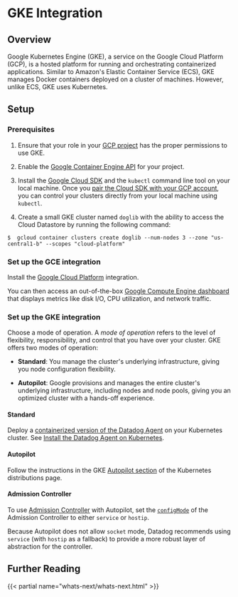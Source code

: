 # GKE Integration

## Overview

Google Kubernetes Engine (GKE), a service on the Google Cloud Platform (GCP), is a hosted platform for running and orchestrating containerized applications. Similar to Amazon's Elastic Container Service (ECS), GKE manages Docker containers deployed on a cluster of machines. However, unlike ECS, GKE uses Kubernetes.

## Setup

### Prerequisites

1. Ensure that your role in your [GCP project][1] has the proper permissions to use GKE. 

2. Enable the [Google Container Engine API][2] for your project. 

3. Install the [Google Cloud SDK][3] and the `kubectl` command line tool on your local machine. Once you [pair the Cloud SDK with your GCP account][4], you can control your clusters directly from your local machine using `kubectl`.

4. Create a small GKE cluster named `doglib` with the ability to access the Cloud Datastore by running the following command:

```
$  gcloud container clusters create doglib --num-nodes 3 --zone "us-central1-b" --scopes "cloud-platform"
```

### Set up the GCE integration 

Install the [Google Cloud Platform][5] integration.

You can then access an out-of-the-box [Google Compute Engine dashboard][6] that displays metrics like disk I/O, CPU utilization, and network traffic.

### Set up the GKE integration

Choose a mode of operation. A *mode of operation* refers to the level of flexibility, responsibility, and control that you have over your cluster. GKE offers two modes of operation:

- **Standard**: You manage the cluster's underlying infrastructure, giving you node configuration flexibility.

- **Autopilot**: Google provisions and manages the entire cluster's underlying infrastructure, including nodes and node pools, giving you an optimized cluster with a hands-off experience.

<!-- xxx tabs xxx -->
<!-- xxx tab "Standard" xxx -->

#### Standard

Deploy a [containerized version of the Datadog Agent][7] on your Kubernetes cluster. See [Install the Datadog Agent on Kubernetes][8].


<!-- xxz tab xxx -->
<!-- xxx tab "Autopilot" xxx -->

#### Autopilot

Follow the instructions in the GKE [Autopilot section][14] of the Kubernetes distributions page.

#### Admission Controller
 
To use [Admission Controller][102] with Autopilot, set the [`configMode`][103] of the Admission Controller to either `service` or `hostip`. 

Because Autopilot does not allow `socket` mode, Datadog recommends using `service` (with `hostip` as a fallback) to provide a more robust layer of abstraction for the controller. 

[101]: https://github.com/DataDog/helm-charts/tree/master/charts/datadog#values
[102]: https://docs.datadoghq.com/containers/cluster_agent/admission_controller/?tab=operator
[103]: https://github.com/DataDog/helm-charts/blob/main/charts/datadog/values.yaml#L1046


<!-- xxz tab xxx -->
<!-- xxz tabs xxx -->

## Further Reading

{{< partial name="whats-next/whats-next.html" >}}

[1]: https://cloud.google.com/resource-manager/docs/creating-managing-projects
[2]: https://console.cloud.google.com/apis/api/container.googleapis.com
[3]: https://cloud.google.com/sdk/docs/
[4]: https://cloud.google.com/sdk/docs/initializing
[5]: /integrations/google_cloud_platform/
[6]: https://app.datadoghq.com/screen/integration/gce
[7]: https://app.datadoghq.com/account/settings/agent/latest?platform=kubernetes
[8]: https://docs.datadoghq.com/containers/kubernetes/installation?tab=operator
[9]: https://github.com/DataDog/helm-charts/tree/master/charts/datadog#values
[10]: https://www.datadoghq.com/blog/gke-autopilot-monitoring/
[11]: https://www.datadoghq.com/blog/monitor-google-kubernetes-engine/
[12]: https://www.datadoghq.com/blog/monitor-tau-t2a-gke-workloads-with-datadog-arm-support/
[13]: https://www.datadoghq.com/blog/gke-dashboards-integration-improvements/
[14]: https://docs.datadoghq.com/containers/kubernetes/distributions/?tab=helm#autopilot